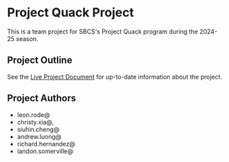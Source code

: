 # Project Quack Project

This is a team project for SBCS's Project Quack program during the 2024-25 season.

## Project Outline
See the [Live Project Document](https://docs.google.com/document/d/1ykgmnqtjOGUko2Lno_3CYX1Bt_3pcQb7uGfiHLTNRKA/edit?tab=t.0#heading=h.s7deod436joc) for up-to-date information about the project.

## Project Authors

- leon.rode@
- christy.xia@,
- siuhin.cheng@
- andrew.luong@
- richard.hernandez@
- landon.somerville@

